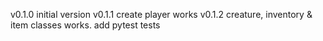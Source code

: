 v0.1.0 initial version
v0.1.1 create player works
v0.1.2 creature, inventory & item classes works.
       add pytest tests
